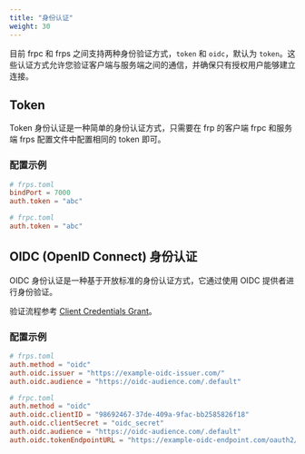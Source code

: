 ```yaml
---
title: "身份认证"
weight: 30
---
```


目前 frpc 和 frps 之间支持两种身份验证方式，`token` 和 `oidc`，默认为 `token`。这些认证方式允许您验证客户端与服务端之间的通信，并确保只有授权用户能够建立连接。

## Token

Token 身份认证是一种简单的身份认证方式，只需要在 frp 的客户端 frpc 和服务端 frps 配置文件中配置相同的 token 即可。

### 配置示例

```toml
# frps.toml
bindPort = 7000
auth.token = "abc"
```

```toml
# frpc.toml
auth.token = "abc"
```

## OIDC (OpenID Connect) 身份认证

OIDC 身份认证是一种基于开放标准的身份认证方式，它通过使用 OIDC 提供者进行身份验证。

验证流程参考 [Client Credentials Grant](https://tools.ietf.org/html/rfc6749#section-4.4)。

### 配置示例

```toml
# frps.toml
auth.method = "oidc"
auth.oidc.issuer = "https://example-oidc-issuer.com/"
auth.oidc.audience = "https://oidc-audience.com/.default"
```

```toml
# frpc.toml
auth.method = "oidc"
auth.oidc.clientID = "98692467-37de-409a-9fac-bb2585826f18"
auth.oidc.clientSecret = "oidc_secret"
auth.oidc.audience = "https://oidc-audience.com/.default"
auth.oidc.tokenEndpointURL = "https://example-oidc-endpoint.com/oauth2/v2.0/token"
```
